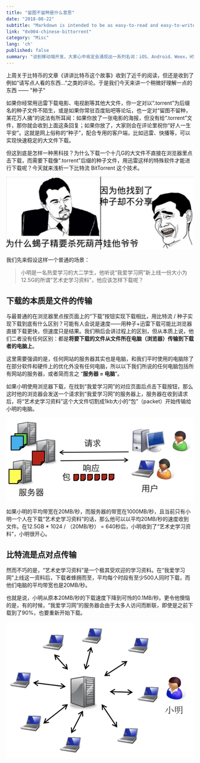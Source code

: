 ```yaml
---
title: "留图不留种是什么意思"
date: "2018-08-22"
subtitle: "Markdown is intended to be as easy-to-read and easy-to-write as is feasible."
link: "0x004-chinese-bittorrent"
category: "Misc"
lang: 'ch'
published: false
summary: "谈到移动端开发，大家心中肯定会涌现出一系列名词：iOS、Android、Weex，H5... 那为何还使用Flutter？其实，Flutter通过自建绘制引擎，具备与Native媲美的性能指数，且有很好的两端一致性，因此Flutter提供了一种新的可选项。闲鱼宝贝详情页实践上线也证明了这点，可以在性能无损前提下降低iOS&Android开发成本。"
---
```

上周关于比特币的文章《讲讲比特币这个故事》收到了近千的阅读，但还是收到了例如“请写点人看的东西…”之类的评论。于是我们今天来讲一个稍微好理解一点的东西 —— "种子"

如果你经常用迅雷下载电影、电视剧等其他大文件，你一定对以“.torrent”为后缀名的种子文件不陌生，或是如果你常驻百度贴吧等论坛，也一定对“留图不留种，某花万人捅”的说法有所耳闻：如果你放了一张电影的海报，但没有给“.torrent”文件，那你就会收到上面这条回复；如果你放了，大家则会在评论里祝你“好人一生平安”。这就是网上俗称的“种子”，配合专用的客户端，比如迅雷、快播等，可以实现快速稳定的大文件下载。

但这到底是怎样一种黑科技？为什么下载一个十几G的大文件不直接在浏览器里点击下载，而需要下载像".torrent"后缀的种子文件，用迅雷这样的特殊软件才能进行下载呢？今天就来浅析一下比特流 BitTorrent 这个技术。

![Meme](./01-meme.jpg)

我们先来假设这样一个普通的场景：

> 小明是一名热爱学习的大二学生，他听说“我爱学习网”新上线一份大小为12.5G的所谓“艺术史学习资料”，他应该怎样下载呢？

## 下载的本质是文件的传输
与最普通的在浏览器里点按页面上的“下载”按钮实现下载相比，用比特流 / 种子实现下载到底有什么区别？可能有人会说是速度——用种子+迅雷下载可能比浏览器直接下载更快，但速度只是结果。我们稍后会讲过程上的区别，但从本质上说，他们二者没有任何区别：都是**将要下载的文件从文件所在电脑（浏览器）传输到下载者的电脑上**。

这里需要强调的是，任何网站的服务器其实也是电脑，和我们平时使用的电脑除了在部分软件和硬件上的优化外没有任何电脑，所以以下我们所说的任何电脑包括所有网站的服务器，或者简而言之 “**服务器 = 电脑**”。

如果小明使用浏览器下载，在找到“我爱学习网”的对应页面后点击下载按钮，那么这时他的浏览器会发送一个请求到“我爱学习网”的服务器上，服务器在收到请求后，将“艺术史学习资料”这个大文件切割成1kb大小的“包”（packet）开始传输给小明的电脑。

![Meme](./02-client-server.jpg)

如果小明的平均带宽在20MB/秒，而服务器的带宽在1000MB/秒，且当前只有小明一个人在下载“艺术史学习资料”的话，那么他可以以平均20MB/秒的速度收到文件。在12.5GB * 1024 / （20MB/秒） = 640秒后，小明收到了“艺术史学习资料”，小明很开心。

## 比特流是点对点传输
然而不巧的是，“艺术史学习资料”是一个极其受欢迎的学习资料。在“我爱学习网”上线这一资料后，下载者蜂拥而至，平均每个时段有至少500人同时下载，而他们电脑的平均带宽也是20MB/秒。

也就是说，小明从原本20MB/秒的下载速度下降到可怜的0.1MB/秒。更令他懊恼的是，有的时候，“我爱学习网”的服务器会由于太多人访问而断联，即使是之前下载到了90%，也要重新开始下载。

![Meme](./03-central.jpg)
